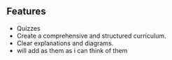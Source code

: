 <link rel="stylesheet" href="https://novaxiophi.github.io/securityplusTraining.githubpages.io/styles.css">

## Features

- Quizzes
- Create a comprehensive and structured curriculum.
- Clear explanations and diagrams.
- will add as them as i can think of them